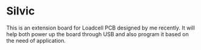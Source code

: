 # Silvic
This is an extension board for Loadcell PCB designed by me recently. It will help both power up the board through USB and also program it based on the need of application.
